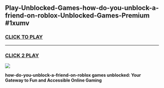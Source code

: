 
## Play-Unblocked-Games-how-do-you-unblock-a-friend-on-roblox-Unblocked-Games-Premium #1xumv
<h3>
<a href="https://premium.freeplayer.one?title=how-do-you-unblock-a-friend-on-roblox&ref=12M">CLICK TO PLAY</a></h3>
<hr>

<h3>
<a href="https://premium.freeplayer.one?title=how-do-you-unblock-a-friend-on-roblox&ref=12M">CLICK 2 PLAY</a>
  
</h3>

<a href="https://premium.freeplayer.one?title=how-do-you-unblock-a-friend-on-roblox&ref=12M"><img src="https://clearcache.store/games.png"></a>


**how-do-you-unblock-a-friend-on-roblox games unblocked: Your Gateway to Fun and Accessible Online Gaming**

